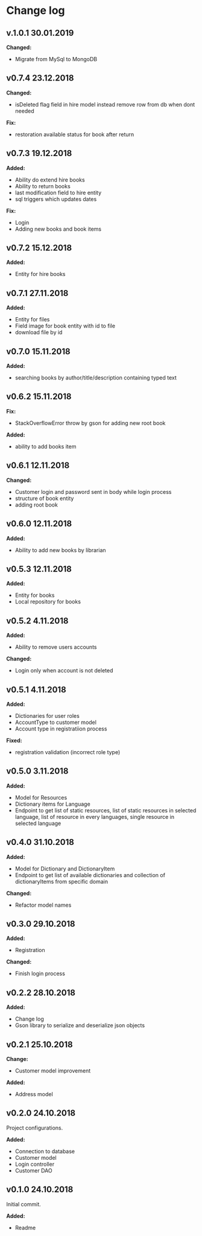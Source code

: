 # Change log

## v.1.0.1 30.01.2019
**Changed:**
- Migrate from MySql to MongoDB

## v0.7.4 23.12.2018
**Changed:**
- isDeleted flag field in hire model instead remove row from db when dont needed

**Fix:**
- restoration available status for book after return

## v0.7.3 19.12.2018
**Added:**
- Ability do extend hire books
- Ability to return books
- last modification field to hire entity
- sql triggers which updates dates

**Fix:**
- Login
- Adding new books and book items

## v0.7.2 15.12.2018
**Added:**
- Entity for hire books

## v0.7.1 27.11.2018
**Added:**
- Entity for files
- Field image for book entity with id to file
- download file by id

## v0.7.0 15.11.2018
**Added:**
- searching books by author/title/description containing typed text

## v0.6.2 15.11.2018
**Fix:**
- StackOverflowError throw by gson for adding new root book

**Added:**
- ability to add books item

## v0.6.1 12.11.2018

**Changed:**
- Customer login and password sent in body while login process
- structure of book entity
- adding root book

## v0.6.0 12.11.2018

**Added:**
- Ability to add new books by librarian

## v0.5.3 12.11.2018

**Added:**
- Entity for books
- Local repository for books

## v0.5.2 4.11.2018

**Added:**
- Ability to remove users accounts

**Changed:**
- Login only when account is not deleted

## v0.5.1 4.11.2018

**Added:**
- Dictionaries for user roles
- AccountType to customer model
- Account type in registratiion process

**Fixed:**
- registration validation (incorrect role type)

## v0.5.0 3.11.2018

**Added:**
- Model for Resources
- Dictionary items for Language
- Endpoint to get list of static resources, list of static resources in selected language, list of resource in every languages, single resource in selected language

## v0.4.0 31.10.2018

**Added:**
- Model for Dictionary and DictionaryItem
- Endpoint to get list of available dictionaries and collection of dictionaryItems from specific domain

**Changed:**
- Refactor model names

## v0.3.0 29.10.2018

**Added:**
- Registration 

**Changed:**
- Finish login process

## v0.2.2 28.10.2018

**Added:**
- Change log
- Gson library to serialize and deserialize json objects

## v0.2.1 25.10.2018

**Change:**
- Customer model improvement

**Added:**
- Address model

## v0.2.0 24.10.2018

Project configurations.

**Added:**
- Connection to database
- Customer model
- Login controller
- Customer DAO

## v0.1.0 24.10.2018

Initial commit.

**Added:**
- Readme
